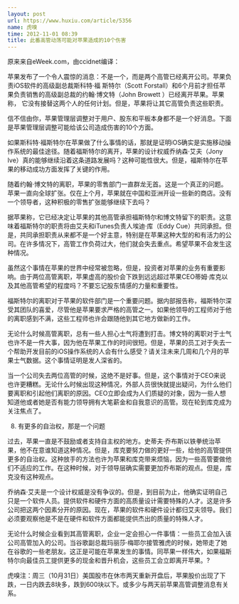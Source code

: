 ```yaml
---
layout: post
url: https://www.huxiu.com/article/5356
name: 虎嗅
time: 2012-11-01 08:39
title: 此番高管动荡可能对苹果造成的10个伤害
---
```

原来来自eWeek.com，由ccidnet编译：

苹果发布了一个令人震惊的消息：不是一个，而是两个高管已经离开公司。苹果负责iOS软件的高级副总裁斯科特·福 斯特尔（Scott Forstall）和6个月前才担任苹果负责销售的高级副总裁的约翰·博文特（John Browett ）已经离开苹果。苹果称， 它没有接替这两个人的任何计划。但是，苹果将让其它高管负责这些职责。

信不信由你，苹果管理层调整对于用户、股东和平板本身都不是一个好消息。下面是苹果管理层调整可能给该公司造成伤害的10个方面。

如果斯科特·福斯特尔在苹果做了什么事情的话，那就是证明iOS确实是实施移动操作系统的最佳途径。随着福斯特尔的离开，苹果的设计权威乔纳森·艾夫（Jony Ive）真的能够继续沿着这条道路发展吗？这种可能性很大。但是，福斯特尔在苹果的移动成功方面发挥了关键的作用。

随着约翰·博文特的离职，苹果的零售部门一直群龙无首。这是一个真正的问题。苹果一直向全球扩张。仅在上个月，苹果就在中国和亚洲开设一些新的商店。没有一个领导者，这种积极的零售扩张能够继续下去吗？

据苹果称，它已经决定让苹果的其他高管承担福斯特尔和博文特留下的职责。这意味着福斯特尔的职责将由艾夫和iTunes负责人埃迪·库（Eddy Cue）共同承担。但是，共同承担职责从来都不是一个好主意，特别是在苹果这种大型的和有活力的公司。在许多情况下，高管工作负荷过大，他们就会失去重点。希望苹果不会发生这种情况。

虽然这个事情在苹果的世界中经常被忽略，但是，投资者对苹果的业务有重要影响。由于两位高管离职，苹果虚高的股价会下跌到远远超过苹果CEO蒂姆·库克以及其他高管希望的程度吗？不要忘记股东情感的力量和重要性。

福斯特尔的离职对于苹果的软件部门是一个重要问题。据内部报告称，福斯特尔深受其团队的喜爱，尽管他是苹果要求严格的高管之一。如果他领导的工程师对于他的离职感到不满，这些工程师也许会跟随他到其它地方做新的工作。

无论什么时候高管离职，总有一些人担心士气将遭到打击。博文特的离职对于士气也许不是一件大事，因为他在苹果工作的时间很短。但是，苹果的员工对于失去一个帮助开发目前的iOS操作系统的人会有什么感受？请关注未来几周和几个月的苹果士气数据。这个事情证明是发人深省的。

当一个公司失去两位高管的时候，这绝不是好事。但是，这个事情对于CEO来说也许更糟糕。无论什么时候出现这种情况，外部人员很快就提出疑问，为什么他们要离职和引起他们离职的原因。CEO立即会成为人们质疑的对象，因为一些人想知道他或者她是否有能力领导拥有大笔薪金和自我意识的高管。现在轮到库克成为关注焦点了。

8. 有更多的自治权，那是一个问题

过去，苹果一直是不鼓励或者支持自主权的地方。史蒂夫·乔布斯以铁拳统治苹果，他不在意谁知道这种情况。但是，库克要努力做的更好一些，给他的高管提供更多的自治权。这种放手的方法也许为苹果和库克带来烦恼，因为一些高管要做他们不适应的工作。在这种时候，对于领导层确实需要更加乔布斯的观点。但是，库克没有这种观点。

乔纳森·艾夫是一个设计权威是没有争议的。但是，到目前为止，他确实证明自己只是一个软件人员。提供软件和硬件方面的高质量设计需要特殊的人才。这是许多公司把这两个因素分开的原因。现在，苹果的软件和硬件设计都归艾夫领导。我们必须要观察他是不是在硬件和软件方面都能提供杰出的质量的特殊人才。

无论什么时候企业看到其高管离职，企业一定会担心一件事情：一些员工会加入该公司高管加入的公司。当谷歌副总裁玛丽莎·梅耶尔接管雅虎的时候，她带走了她在谷歌的一些老朋友。这正是可能在苹果发生的事情。同苹果一样伟大，如果福斯特尔向最佳员工提供更多的现金和晋升机会，这些员工会立即离开苹果。?

虎嗅注：周三（10月31日）美国股市在休市两天重新开盘后，苹果股价出现了下跌，一日内跌去8块多，跌到600块以下。或多少与两天前苹果高管调整消息有关系。

